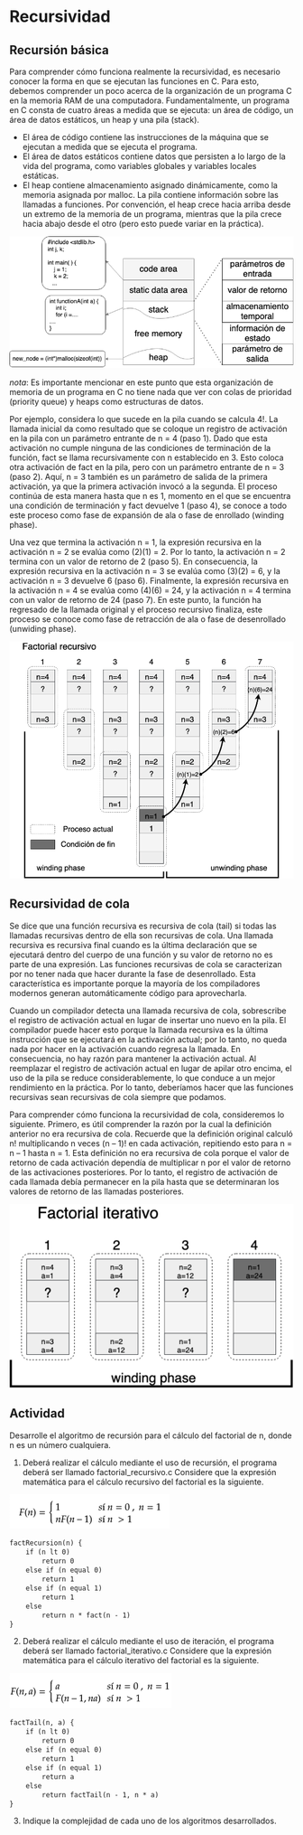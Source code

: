# Recursividad
## Recursión básica
Para comprender cómo funciona realmente la recursividad, es necesario conocer la forma en que se ejecutan las funciones en C. Para esto, debemos comprender un poco acerca de la organización de un programa C en la memoria RAM de una computadora. Fundamentalmente, un programa en C consta de cuatro áreas a medida que se ejecuta: un área de código, un área de datos estáticos, un heap y una pila (stack).

* El área de código contiene las instrucciones de la máquina que se ejecutan a medida que se ejecuta el programa.
* El área de datos estáticos contiene datos que persisten a lo largo de la vida del programa, como variables globales y variables locales estáticas.
* El heap contiene almacenamiento asignado dinámicamente, como la memoria asignada por malloc. La pila contiene información sobre las llamadas a funciones. Por convención, el heap crece hacia arriba desde un extremo de la memoria de un programa, mientras que la pila crece hacia abajo desde el otro (pero esto puede variar en la práctica).

![diagram0](../../../assets/memory_program.png)

*nota*: Es importante mencionar en este punto que esta organización de memoria de un programa en C no tiene nada que ver con colas de prioridad (priority queue) y heaps como estructuras de datos.

Por ejemplo, considera lo que sucede en la pila cuando se calcula 4!. La llamada inicial da como resultado que se coloque un registro de activación en la pila con un parámetro entrante de n = 4 (paso 1). Dado que esta activación no cumple ninguna de las condiciones de terminación de la función, fact se llama recursivamente con n establecido en 3. Esto coloca otra activación de fact en la pila, pero con un parámetro entrante de n = 3 (paso 2). Aquí, n = 3 también es un parámetro de salida de la primera activación, ya que la primera activación invocó a la segunda. El proceso continúa de esta manera hasta que n es 1, momento en el que se encuentra una condición de terminación y fact devuelve 1 (paso 4), se conoce a todo este proceso como fase de expansión de ala o fase de enrollado (winding phase).

Una vez que termina la activación n = 1, la expresión recursiva en la activación n = 2 se evalúa como (2)(1) = 2. Por lo tanto, la activación n = 2 termina con un valor de retorno de 2 (paso 5). En consecuencia, la expresión recursiva en la activación n = 3 se evalúa como (3)(2) = 6, y la activación n = 3 devuelve 6 (paso 6). Finalmente, la expresión recursiva en la activación n = 4 se evalúa como (4)(6) = 24, y la activación n = 4 termina con un valor de retorno de 24 (paso 7). En este punto, la función ha regresado de la llamada original y el proceso recursivo finaliza, este proceso se conoce como fase de retracción de ala o fase de desenrollado (unwiding phase).

![diagram1](../../../assets/factorial_basic.png)

## Recursividad de cola
Se dice que una función recursiva es recursiva de cola (tail) si todas las llamadas recursivas dentro de ella son recursivas de cola. Una llamada recursiva es recursiva final cuando es la última declaración que se ejecutará dentro del cuerpo de una función y su valor de retorno no es parte de una expresión. Las funciones recursivas de cola se caracterizan por no tener nada que hacer durante la fase de desenrollado. Esta característica es importante porque la mayoría de los compiladores modernos generan automáticamente código para aprovecharla.

Cuando un compilador detecta una llamada recursiva de cola, sobrescribe el registro de activación actual en lugar de insertar uno nuevo en la pila. El compilador puede hacer esto porque la llamada recursiva es la última instrucción que se ejecutará en la activación actual; por lo tanto, no queda nada por hacer en la activación cuando regresa la llamada. En consecuencia, no hay razón para mantener la activación actual. Al reemplazar el registro de activación actual en lugar de apilar otro encima, el uso de la pila se reduce considerablemente, lo que conduce a un mejor rendimiento en la práctica. Por lo tanto, deberíamos hacer que las funciones recursivas sean recursivas de cola siempre que podamos.

Para comprender cómo funciona la recursividad de cola, consideremos lo siguiente. Primero, es útil comprender la razón por la cual la definición anterior no era recursiva de cola. Recuerde que la definición original calculó n! multiplicando n veces (n – 1)! en cada activación, repitiendo esto para n = n – 1 hasta n = 1. Esta definición no era recursiva de cola porque el valor de retorno de cada activación dependía de multiplicar n por el valor de retorno de las activaciones posteriores. Por lo tanto, el registro de activación de cada llamada debía permanecer en la pila hasta que se determinaran los valores de retorno de las llamadas posteriores.

![diagram1](../../../assets/factorial_tail.png)

## Actividad

Desarrolle el algoritmo de recursión para el cálculo del factorial de n, donde n es un número cualquiera.

1. Deberá realizar el cálculo mediante el uso de recursión, el programa deberá ser llamado factorial_recursivo.c
	Considere que la expresión matemática para el cálculo recursivo del factorial es la siguiente.

![diagram2](../../../assets/recursive_factorial.png)

```
factRecursion(n) {
	if (n lt 0)
		return 0
	else if (n equal 0)
		return 1
	else if (n equal 1)
		return 1
	else
		return n * fact(n - 1)
}
```

2. Deberá realizar el cálculo mediante el uso de iteración, el programa deberá ser llamado factorial_iterativo.c
	Considere que la expresión matemática para el cálculo iterativo del factorial es la siguiente.

![diagram3](../../../assets/iterative_factorial.png)
```
factTail(n, a) {
	if (n lt 0)
		return 0
	else if (n equal 0)
		return 1
	else if (n equal 1)
		return a
	else
		return factTail(n - 1, n * a)
}
```

3. Indique la complejidad de cada uno de los algoritmos desarrollados.